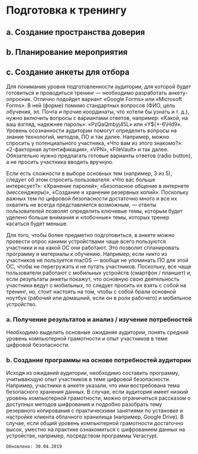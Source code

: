 # Подготовка к тренингу
## a. Создание пространства доверия
## b. Планирование мероприятия
## c. Создание анкеты для отбора

Для понимания уровня подготовленности аудитории, для которой будет готовиться и проводиться тренинг — необходимо разработать анкету-опросник. Отлично подойдет
вариант «Google Forms» или «Microsoft Forms». В ней (форме) помимо стандартных вопросов (ФИО, цель обучения, эл. Почта и прочие координаты, что хотели бы узнать и т. д.), нужно включить вопросы с вариантами ответов, например: «Какой, на ваш взгляд, надежнее пароль»: «PzQaQmbyj45L» или «Y${*-6\Hd9». Уровень осознанности аудитории помогут определить вопросы на знание технологий, методов, ПО и так далее. Например, можно спросить у потенциального участника, «Что вам из этого знакомо?»: «2-факторная аутентификация», «VPN», «FileVault» и так далее. Обязательно нужно предлагать готовые варианты ответов (radio button), а не просить участника вводить вручную.

Если есть сложности в выборе основных тем (например, 3 из 5), следует об этом спросить пользователя: «Что вас больше интересует?»: «Хранение паролей»; «Безопасное общение в интернете (мессенджеры)», «Создание и хранение резервных
копий». Поскольку важных тем по цифровой безопасности достаточно много и все их охватить не всегда представляется возможным, — ответы пользователей позволят определить ключевые темы, которым будет уделено больше внимания и «побочные» темы, которых тренер касаться будет меньше.

Для того, чтобы более предметно подготовиться, в анкете можно провести опрос какими устройствами чаще всего пользуются участники и на какой ОС они работают. Это позволит спланировать программу и материалы к обучению. Например, если никто из участников не пользуется macOS — вообще не упоминать ПО для этой ОС, чтобы не перегружать и не путать участников. Поскольку, все чаще пользователи работают с мобильных устройств (смартфон / планшет) и, если результаты анкеты покажут, что основную свою деятельность участники ведут с мобильных, то следует просить их взять с собой на тренинг, но, стоит настоять на том, чтобы с собой брали основной ноутбук (рабочий или домашний, если он в роли рабочего) и мобильное устройство.

### a. Получение результатов и анализ / изучение потребностей
Необходимо выделить основные ожидания аудитории, понять средний уровень компьютерной грамотности и опыт участников в
теме цифровой безопасности.
### b. Создание программы на основе потребностей аудитории
Исходя из ожиданий аудитории, необходимо составить программу, учитывающую опыт участников в теме цифровой безопасности.
Например, участники в анкете указали, что ими востребована тема безопасного хранения данных. В случае, если аудитория имеет низкий уровень компьютерной грамотности, можно ограничиться рассказом о доступных методов шифрования и подробно разобрать тему резервного копирования с практическими занятиями по установке и настройке клиента облачного хранилища (например, Google Drive). В случае, если общий уровень компьютерной грамотности достаточно высок, уместно на практике ознакомиться с шифрованием данных на устройстве, например, посредством программы Veracrypt.

`Обновлено: 30.04.2019`
